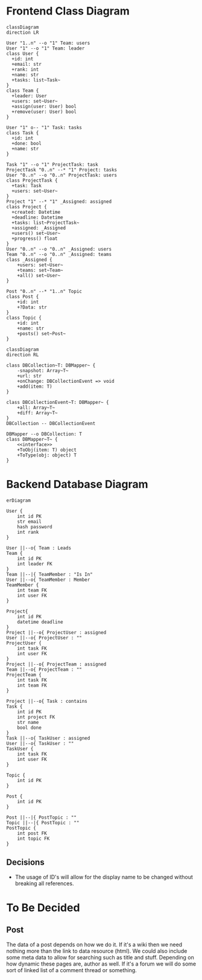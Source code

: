 # Frontend Class Diagram

```mermaid
classDiagram
direction LR

User "1..n" --o "1" Team: users
User "1" --o "1" Team: leader
class User {
  +id: int
  +email: str
  +rank: int
  +name: str
  +tasks: list~Task~
}
class Team {
  +leader: User
  +users: set~User~
  +assign(user: User) bool
  +remove(user: User) bool
}

User "1" o-- "1" Task: tasks
class Task {
  +id: int
  +done: bool
  +name: str
}

Task "1" --o "1" ProjectTask: task
ProjectTask "0..n" --* "1" Project: tasks
User "0..n" --o "0..n" ProjectTask: users
class ProjectTask {
  +task: Task
  +users: set~User~
}
Project "1" --* "1" _Assigned: assigned
class Project {
  +created: Datetime
  +deadline: Datetime
  +tasks: list~ProjectTask~
  +assigned: _Assigned
  +users() set~User~
  +progress() float
}
User "0..n" --o "0..n" _Assigned: users
Team "0..n" --o "0..n" _Assigned: teams
class _Assigned {
    +users: set~User~
    +teams: set~Team~
    +all() set~User~
}

Post "0..n" --* "1..n" Topic
class Post {
    +id: int
    +?Data: str
}
class Topic {
    +id: int
    +name: str
    +posts() set~Post~
}

```

```mermaid
classDiagram
direction RL

class DBCollection~T: DBMapper~ {
    -snapshot: Array~T~
    +url: str
    +onChange: DBCollectionEvent => void
    +add(item: T)
}

class DBCollectionEvent~T: DBMapper~ {
    +all: Array~T~
    +diff: Array~T~
}
DBCollection -- DBCollectionEvent

DBMapper --o DBCollection: T
class DBMapper~T~ {
    <<interface>>
    +ToObj(item: T) object
    +ToType(obj: object) T
}

```

# Backend Database Diagram
```mermaid
erDiagram

User {
    int id PK
    str email
    hash password
    int rank
}

User ||--o{ Team : Leads
Team {
    int id PK
    int leader FK
}
Team ||--|{ TeamMember : "Is In"
User ||--o{ TeamMember : Member
TeamMember {
    int team FK
    int user FK
}

Project{
    int id PK
    datetime deadline
}
Project ||--o{ ProjectUser : assigned
User ||--o{ ProjectUser : ""
ProjectUser {
    int task FK
    int user FK
}
Project ||--o{ ProjectTeam : assigned
Team ||--o{ ProjectTeam : ""
ProjectTeam {
    int task FK
    int team FK
}

Project ||--o{ Task : contains
Task {
    int id PK
    int project FK
    str name
    bool done
}
Task ||--o{ TaskUser : assigned
User ||--o{ TaskUser : ""
TaskUser {
    int task FK
    int user FK
}

Topic {
    int id PK
}

Post {
    int id PK
}

Post ||--|{ PostTopic : ""
Topic ||--|{ PostTopic : ""
PostTopic {
    int post FK
    int topic FK
}
```

## Decisions

- The usage of ID's will allow for the display name to be changed without breaking all references.

# To Be Decided
## Post

The data of a post depends on how we do it. If it's a wiki then we need nothing more than the link to data resource (html).
We could also include some meta data to allow for searching such as title and stuff. Depending on how dynamic these pages are, author as well. If it's a forum we will do some sort of linked list of a comment thread or something.
